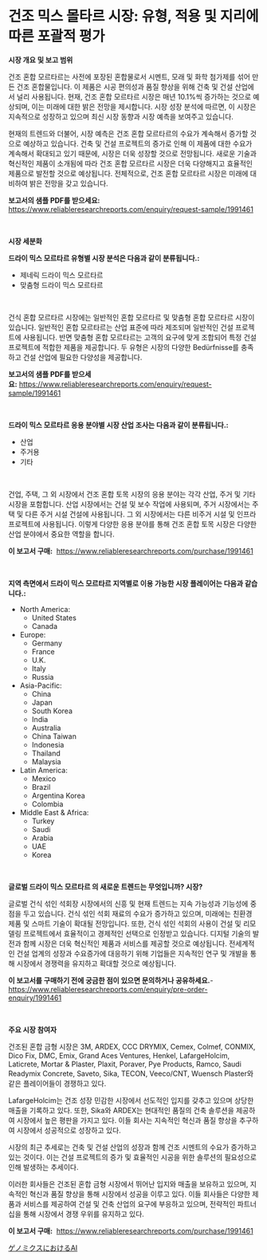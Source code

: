 <p><h1>건조 믹스 몰타르 시장: 유형, 적용 및 지리에 따른 포괄적 평가</h1></p><p><strong>시장 개요 및 보고 범위</strong></p>
<p><p>건조 혼합 모르타르는 사전에 포장된 혼합물로서 시멘트, 모래 및 화학 첨가제를 섞어 만든 건조 혼합물입니다. 이 제품은 시공 편의성과 품질 향상을 위해 건축 및 건설 산업에서 널리 사용됩니다. 현재, 건조 혼합 모르타르 시장은 매년 10.1%씩 증가하는 것으로 예상되며, 이는 미래에 대한 밝은 전망을 제시합니다. 시장 성장 분석에 따르면, 이 시장은 지속적으로 성장하고 있으며 최신 시장 동향과 시장 예측을 보여주고 있습니다.</p><p>현재의 트렌드와 더불어, 시장 예측은 건조 혼합 모르타르의 수요가 계속해서 증가할 것으로 예상하고 있습니다. 건축 및 건설 프로젝트의 증가로 인해 이 제품에 대한 수요가 계속해서 확대되고 있기 때문에, 시장은 더욱 성장할 것으로 전망됩니다. 새로운 기술과 혁신적인 제품이 소개됨에 따라 건조 혼합 모르타르 시장은 더욱 다양해지고 효율적인 제품으로 발전할 것으로 예상됩니다. 전체적으로, 건조 혼합 모르타르 시장은 미래에 대비하여 밝은 전망을 갖고 있습니다.</p></p>
<p><strong>보고서의 샘플 PDF를 받으세요:</strong> <a href="https://www.reliableresearchreports.com/enquiry/request-sample/1991461">https://www.reliableresearchreports.com/enquiry/request-sample/1991461</a></p>
<p>&nbsp;</p>
<p><strong>시장 세분화</strong></p>
<p><strong>드라이 믹스 모르타르 유형별 시장 분석은 다음과 같이 분류됩니다.:</strong></p>
<p><ul><li>제네릭 드라이 믹스 모르타르</li><li>맞춤형 드라이 믹스 모르타르</li></ul></p>
<p>&nbsp;</p>
<p><p>건식 혼합 모르타르 시장에는 일반적인 혼합 모르타르 및 맞춤형 혼합 모르타르 시장이 있습니다. 일반적인 혼합 모르타르는 산업 표준에 따라 제조되며 일반적인 건설 프로젝트에 사용됩니다. 반면 맞춤형 혼합 모르타르는 고객의 요구에 맞게 조합되어 특정 건설 프로젝트에 적합한 제품을 제공합니다. 두 유형은 시장의 다양한 Bedürfnisse를 충족하고 건설 산업에 필요한 다양성을 제공합니다.</p></p>
<p><strong>보고서의 샘플 PDF를 받으세요:</strong>&nbsp;<a href="https://www.reliableresearchreports.com/enquiry/request-sample/1991461">https://www.reliableresearchreports.com/enquiry/request-sample/1991461</a></p>
<p>&nbsp;</p>
<p><strong> 드라이 믹스 모르타르 응용 분야별 시장 산업 조사는 다음과 같이 분류됩니다.:</strong></p>
<p><ul><li>산업</li><li>주거용</li><li>기타</li></ul></p>
<p>&nbsp;</p>
<p><p>건업, 주택, 그 외 시장에서 건조 혼합 토목 시장의 응용 분야는 각각 산업, 주거 및 기타 시장을 포함합니다. 산업 시장에서는 건설 및 보수 작업에 사용되며, 주거 시장에서는 주택 및 다른 주거 시설 건설에 사용됩니다. 그 외 시장에서는 다른 비주거 시설 및 인프라 프로젝트에 사용됩니다. 이렇게 다양한 응용 분야를 통해 건조 혼합 토목 시장은 다양한 산업 분야에서 중요한 역할을 합니다.</p></p>
<p><strong>이 보고서 구매:</strong>&nbsp; <a href="https://www.reliableresearchreports.com/purchase/1991461">https://www.reliableresearchreports.com/purchase/1991461</a></p>
<p>&nbsp;</p>
<p><strong>지역 측면에서 드라이 믹스 모르타르 지역별로 이용 가능한 시장 플레이어는 다음과 같습니다.:</strong></p>
<p><ul>
    <li>
        North America:
        <ul>
            <li>United States</li>
            <li>Canada</li>
        </ul>
    </li>
    <li>
        Europe:
        <ul>
            <li>Germany</li>
            <li>France</li>
            <li>U.K.</li>
            <li>Italy</li>
            <li>Russia</li>
        </ul>
    </li>
    <li>
        Asia-Pacific:
        <ul>
            <li>China</li>
            <li>Japan</li>
            <li>South Korea</li>
            <li>India</li>
            <li>Australia</li>
            <li>China Taiwan</li>
            <li>Indonesia</li>
            <li>Thailand</li>
            <li>Malaysia</li>
        </ul>
    </li>
    <li>
        Latin America:
        <ul>
            <li>Mexico</li>
            <li>Brazil</li>
            <li>Argentina Korea</li>
            <li>Colombia</li>
        </ul>
    </li>
    <li>
        Middle East & Africa:
        <ul>
            <li>Turkey</li>
            <li>Saudi</li>
            <li>Arabia</li>
            <li>UAE</li>
            <li>Korea</li>
        </ul>
    </li>
    </ul></p>
<p>&nbsp;</p>
<p><strong>글로벌 드라이 믹스 모르타르 의 새로운 트렌드는 무엇입니까? 시장?</strong></p>
<p><p>글로벌 건식 섞인 석회장 시장에서의 신흥 및 현재 트렌드는 지속 가능성과 기능성에 중점을 두고 있습니다. 건식 섞인 석회 재료의 수요가 증가하고 있으며, 미래에는 친환경 제품 및 스마트 기술이 확대될 전망입니다. 또한, 건식 섞인 석회의 사용이 건설 및 리모델링 프로젝트에서 효율적이고 경제적인 선택으로 인정받고 있습니다. 디지털 기술의 발전과 함께 시장은 더욱 혁신적인 제품과 서비스를 제공할 것으로 예상됩니다. 전세계적인 건설 업계의 성장과 수요증가에 대응하기 위해 기업들은 지속적인 연구 및 개발을 통해 시장에서 경쟁력을 유지하고 확대할 것으로 예상됩니다.</p></p>
<p><strong>이 보고서를 구매하기 전에 궁금한 점이 있으면 문의하거나 공유하세요.</strong>- <a href="https://www.reliableresearchreports.com/enquiry/pre-order-enquiry/1991461">https://www.reliableresearchreports.com/enquiry/pre-order-enquiry/1991461</a></p>
<p>&nbsp;</p>
<p><strong>주요 시장 참여자</strong></p>
<p><p>건조된 혼합 금형 시장은 3M, ARDEX, CCC DRYMIX, Cemex, Colmef, CONMIX, Dico Fix, DMC, Emix, Grand Aces Ventures, Henkel, LafargeHolcim, Laticrete, Mortar & Plaster, Plaxit, Poraver, Pye Products, Ramco, Saudi Readymix Concrete, Saveto, Sika, TECON, Veeco/CNT, Wuensch Plaster와 같은 플레이어들이 경쟁하고 있다.</p><p>LafargeHolcim는 건조 성장 민감한 시장에서 선도적인 입지를 갖추고 있으며 상당한 매출을 기록하고 있다. 또한, Sika와 ARDEX는 현대적인 품질의 건축 솔루션을 제공하여 시장에서 높은 평판을 가지고 있다. 이들 회사는 지속적인 혁신과 품질 향상을 추구하여 시장에서 성공적으로 성장하고 있다.</p><p>시장의 최근 추세로는 건축 및 건설 산업의 성장과 함께 건조 시멘트의 수요가 증가하고 있는 것이다. 이는 건설 프로젝트의 증가 및 효율적인 시공을 위한 솔루션의 필요성으로 인해 발생하는 추세이다.</p><p>이러한 회사들은 건조된 혼합 금형 시장에서 뛰어난 입지와 매출을 보유하고 있으며, 지속적인 혁신과 품질 향상을 통해 시장에서 성공을 이루고 있다. 이들 회사들은 다양한 제품과 서비스를 제공하여 건설 및 건축 산업의 요구에 부응하고 있으며, 전략적인 파트너십을 통해 시장에서 경쟁 우위를 유지하고 있다.</p></p>
<p><strong>이 보고서 구매:</strong>&nbsp;&nbsp;<a href="https://www.reliableresearchreports.com/purchase/1991461">https://www.reliableresearchreports.com/purchase/1991461</a></p>
<p><p><a href="https://medium.com/@elishelacruz56456/%E3%82%B2%E3%83%8E%E3%83%9F%E3%82%AF%E3%82%B9%E5%B8%82%E5%A0%B4%E3%81%AB%E3%81%8A%E3%81%91%E3%82%8Bai-2031%E5%B9%B4%E3%81%BE%E3%81%A7%E3%81%AE%E3%83%88%E3%83%AC%E3%83%B3%E3%83%89-%E4%BA%88%E6%B8%AC-%E7%AB%B6%E5%90%88%E5%88%86%E6%9E%90-459dbd31f2ea">ゲノミクスにおけるAI</a></p></p>
